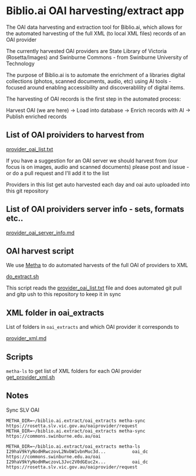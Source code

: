 # Biblio.ai OAI harvesting/extract app

The OAI data harvesting and extraction tool for Biblio.ai, which allows for the automated harvesting of the full XML (to local XML files) records of an OAI provider

The currently harvested OAI providers are State Library of Victoria (Rosetta/Images) and Swinburne Commons - from Swinburne University of Technology

The purpose of Biblio.ai is to automate the enrichment of a libraries digital collections (photos, scanned documents, audio, etc) using AI tools - focused around enabling accessibility and discoverablility of digital items.

The harvesting of OAI records is the first step in the automated process:

Harvest OAI (we are here) -> Load into database -> Enrich records with AI -> Publish enriched records 

## List of OAI proividers to harvest from

[provider_oai_list.txt](provider_oai_list.txt)

If you have a suggestion for an OAI server we should harvest from (our focus is on images, audio and scanned documents) please post and issue - or do a pull request and I'll add it to the list 

Providers in this list get auto harvested each day and oai auto uploaded into this git repository

## List of OAI proividers server info - sets, formats etc..

[provider_oai_server_info.md](provider_oai_server_info.md)

## OAI harvest script

We use [Metha](https://github.com/miku/metha) to do automated harvests of the full OAI of providers to XML

[do_extract.sh](do_extract.sh)

This script reads the [provider_oai_list.txt](provider_oai_list.txt) file and does automated git pull and gitp ush to this repository to keep it in sync

## XML folder in oai_extracts

List of folders in `oai_extracts` and which OAI provider it corresponds to

[provider_xml.md](provider_xml.md)

## Scripts

`metha-ls` to get list of XML folders for each OAI provider
[get_provider_xml.sh](get_provider_xml.sh)

## Notes

Sync SLV OAI

```
METHA_DIR=~/biblio.ai.extract/oai_extracts metha-sync https://rosetta.slv.vic.gov.au/oaiprovider/request
METHA_DIR=~/biblio.ai.extract/oai_extracts metha-sync https://commons.swinburne.edu.au/oai
```

```
METHA_DIR=~/biblio.ai.extract/oai_extracts metha-ls
I29haV9kYyNodHRwczovL2NvbW1vbnMuc3d...          oai_dc  https://commons.swinburne.edu.au/oai
I29haV9kYyNodHRwczovL3Jvc2V0dGEuc2x...          oai_dc  https://rosetta.slv.vic.gov.au/oaiprovider/request
```
